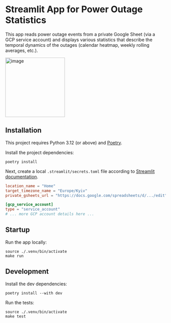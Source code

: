 # Streamlit App for Power Outage Statistics

This app reads power outage events from a private Google Sheet (via a GCP service account) and
displays various statistics that describe the temporal dynamics of the outages (calendar heatmap,
weekly rolling averages, etc.).

<img width="187" alt="image" src="https://github.com/YuriyGuts/streamlit-blackout-stats/assets/2750531/ed145744-82e3-4810-8c50-7f05d2c546f2">

## Installation

This project requires Python 3.12 (or above) and [Poetry](https://python-poetry.org/).

Install the project dependencies:

```shell
poetry install
```

Next, create a local `.streamlit/secrets.toml` file according
to [Streamlit documentation](https://docs.streamlit.io/knowledge-base/tutorials/databases/private-gsheet).

```toml
location_name = "Home"
target_timezone_name = "Europe/Kyiv"
private_gsheets_url = "https://docs.google.com/spreadsheets/d/.../edit"

[gcp_service_account]
type = "service_account"
# ... more GCP account details here ...
```

## Startup

Run the app locally:

```shell
source ./.venv/bin/activate
make run
```

## Development

Install the dev dependencies:
```
poetry install --with dev
```

Run the tests:

```shell
source ./.venv/bin/activate
make test
```
